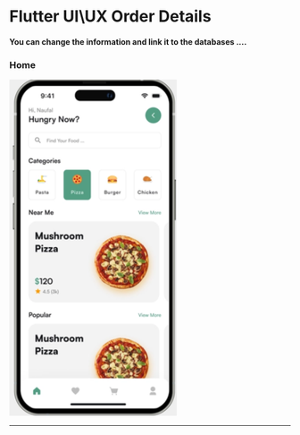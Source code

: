  <h1> Flutter UI\UX Order Details</h1>  
<h4> You can change the information and link it to the databases ....</h4>
<h3>Home</h3> 

<img src="https://github.com/abenkoula71/Day2_Home_Food_Flutter/blob/main/Screenshot%202023-03-23%20232015.png" width="300" /> 

<hr>
